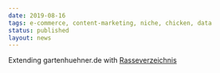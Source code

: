 ```yaml
---
date: 2019-08-16
tags: e-commerce, content-marketing, niche, chicken, data
status: published
layout: news
---
```


Extending gartenhuehner.de with [Rasseverzeichnis](https://web.archive.org/web/20190816201515/https://gartenhuehner.de/huehnerrassen/)
